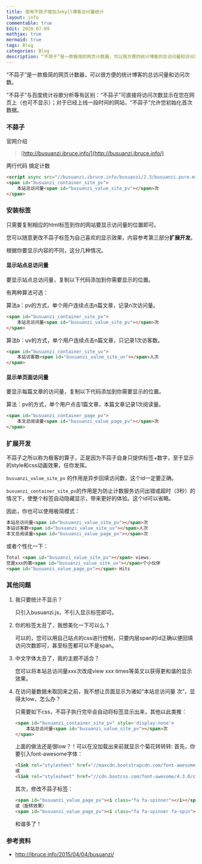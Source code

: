 ```yaml
---
title: 使用不蒜子增加Jekyll博客访问量统计
layout: info
commentable: true
Edit: 2020-07-09
mathjax: true
mermaid: true
tags: Blog
categories: Blog
description: “不蒜子”是一款极简的网页计数器，可以很方便的统计博客的总访问量和访问次数。
---
```


“不蒜子”是一款极简的网页计数器，可以很方便的统计博客的总访问量和访问次数。

“不蒜子”与百度统计谷歌分析等有区别：“不蒜子”可直接将访问次数显示在您在网页上（也可不显示）；对于已经上线一段时间的网站，“不蒜子”允许您初始化首次数据。

### 不蒜子

官网介绍

> [http://busuanzi.ibruce.info/](http://busuanzi.ibruce.info/)

两行代码 搞定计数

```html
<script async src="//busuanzi.ibruce.info/busuanzi/2.3/busuanzi.pure.mini.js"></script>
<span id="busuanzi_container_site_pv">
	本站总访问量<span id="busuanzi_value_site_pv"></span>次
</span>
```

### 安装标签

只需要复制相应的html标签到你的网站要显示访问量的位置即可。

您可以随意更改不蒜子标签为自己喜欢的显示效果，内容参考第三部分**扩展开发**。

根据你要显示内容的不同，这分几种情况。

#### 显示站点总访问量

要显示站点总访问量，复制以下代码添加到你需要显示的位置。

有两种算法可选：

算法a：pv的方式，单个用户连续点击n篇文章，记录n次访问量。

```html
<span id="busuanzi_container_site_pv">    
	本站总访问量<span id="busuanzi_value_site_pv"></span>次
</span>
```

算法b：uv的方式，单个用户连续点击n篇文章，只记录1次访客数。

```html
<span id="busuanzi_container_site_uv">  
	本站访客数<span id="busuanzi_value_site_uv"></span>人次
</span>
```

#### 显示单页面访问量

要显示每篇文章的访问量，复制以下代码添加到你需要显示的位置。

算法：pv的方式，单个用户点击1篇文章，本篇文章记录1次阅读量。

```html
<span id="busuanzi_container_page_pv">  
	本文总阅读量<span id="busuanzi_value_page_pv"></span>次
</span>
```

### 扩展开发

不蒜子之所以称为极客的算子，正是因为不蒜子自身只提供标签+数字，至于显示的style和css动画效果，任你发挥。

`busuanzi_value_site_pv` 的作用是异步回填访问数，这个id一定要正确。

`busuanzi_container_site_pv`的作用是为防止计数服务访问出错或超时（3秒）的情况下，使整个标签自动隐藏显示，带来更好的体验。这个id可以省略。

因此，你也可以使用极简模式：

```html
本站总访问量<span id="busuanzi_value_site_pv"></span>次
本站访客数<span id="busuanzi_value_site_uv"></span>人次
本文总阅读量<span id="busuanzi_value_page_pv"></span>次
```

或者个性化一下：

```html
Total <span id="busuanzi_value_site_pv"></span> views.
您是xxx的第<span id="busuanzi_value_site_uv"></span>个小伙伴
<span id="busuanzi_value_page_pv"></span> Hits
```

### 其他问题

1. 我只要统计不显示？

   只引入busuanzi.js，不引入显示标签即可。

2. 你的标签太丑了，我想美化一下可以么？

   可以的，您可以用自己站点的css进行控制，只要内层span的id正确以便回填访问次数即可，甚至标签都可以不是span。

3. 中文字体太丑了，我的主题不适合？

   您可以将本站总访问量xxx次改成view xxx times等英文以获得更和谐的显示效果。

4. 在访问量数据未取回来之前，我不想让页面显示为诸如“本站总访问量 次”，显得太low，怎么办？

   只需要如下css，不蒜子执行完毕会自动将标签显示出来，其他以此类推：

   ```html
   <span id="busuanzi_container_site_pv" style='display:none'>
       本站总访问量<span id="busuanzi_value_site_pv"></span>次
   </span>
   ```


   上面的做法还是很low？！可以在没加载出来前就显示个菊花转转转:
   首先，你要引入font-awesome字体：

   ```html
   <link rel="stylesheet" href="//maxcdn.bootstrapcdn.com/font-awesome/4.3.0/css/font-awesome.min.css">
   或
   <link rel="stylesheet" href="//cdn.bootcss.com/font-awesome/4.3.0/css/font-awesome.min.css">
   ```

   其次，修改不蒜子标签：

   ```html
   <span id="busuanzi_value_page_pv"><i class="fa fa-spinner"></i></span> Hits
   或（旋转效果）
   <span id="busuanzi_value_page_pv"><i class="fa fa-spinner fa-spin"></i></span> Hits
   ```

   和谐多了！

### 参考资料

- http://ibruce.info/2015/04/04/busuanzi/